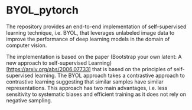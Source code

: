 # BYOL_pytorch
The repository provides an end-to-end implementation of self-supervised learning technique, i.e. BYOL, that leverages unlabeled image data to improve the performance of deep learning models in the domain of computer vision.

The implementation is based on the paper (Bootstrap your own latent: A new approach to self-supervised Learning) [https://arxiv.org/abs/2006.07733] that is based on the principles of self-supervised learning. The BYOL approach takes a contrastive approach to contrastive learning suggesting that similar samples have similar representations. This approach has two main advantages, i.e. less sensitivity to systematic biases and efficient training as it does not rely on negative sampling.
